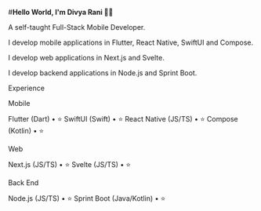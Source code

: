 #**Hello World, I'm Divya Rani 👋🏽**

A self-taught Full-Stack Mobile Developer.

I develop mobile applications in Flutter, React Native, SwiftUI and Compose.

I develop web applications in Next.js and Svelte.

I develop backend applications in Node.js and Sprint Boot.

Experience

Mobile

Flutter (Dart) • ⭐️
SwiftUI (Swift) • ⭐️
React Native (JS/TS) • ⭐️
Compose (Kotlin) • ⭐️

Web

Next.js (JS/TS) • ⭐️
Svelte (JS/TS) • ⭐️

Back End

Node.js (JS/TS) • ⭐️
Sprint Boot (Java/Kotlin) • ⭐️
